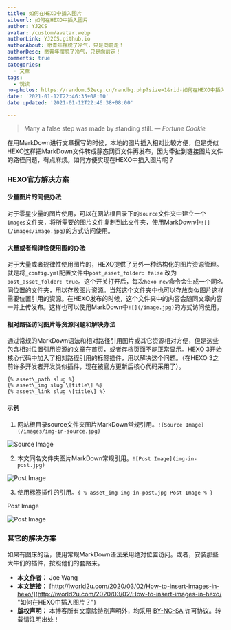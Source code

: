 ```yaml
---
title: 如何在HEXO中插入图片
siteurl: 如何在HEXO中插入图片
author: YJ2CS
avatar: /custom/avatar.webp
authorLink: YJ2CS.github.io
authorAbout: 愿青年摆脱了冷气，只是向前走！
authorDesc: 愿青年摆脱了冷气，只是向前走！
comments: true
categories:
  - 文章
tags:
  - 悦读
no-photos: https://random.52ecy.cn/randbg.php?size=1&rid-如何在HEXO中插入图片
date: '2021-01-12T22:46:35+08:00'
date updated: '2021-01-12T22:46:38+08:00'

---
```


> Many a false step was made by standing still.
> — <cite>Fortune Cookie</cite>

在用MarkDown进行文章撰写的时候，本地的图片插入相对比较方便，但是类似HEXO这样把MarkDown文件转成静态网页文件再发布，因为牵扯到链接图片文件的路径问题，有点麻烦。如何方便实现在HEXO中插入图片呢？

### HEXO官方解决方案

#### 少量图片的简便办法

对于零星少量的图片使用，可以在网站根目录下的`source`文件夹中建立一个`images`文件夹，将所需要的图片文件复制到此文件夹，使用MarkDown中`![](/images/image.jpg)`的方式访问使用。

#### 大量或者规律性使用图的办法

对于大量或者规律性使用图片的，HEXO提供了另外一种结构化的图片资源管理。就是将`_config.yml`配置文件中`post_asset_folder: false` 改为 `post_asset_folder: true`。这个开关打开后，每次`hexo new`命令会生成一个同名同位置的文件夹，用以存放图片资源。当然这个文件夹中也可以存放类似图片这样需要位置引用的资源。在HEXO发布的时候，这个文件夹中的内容会随同文章内容一并上传发布。这样也可以使用MarkDown中`![](/image.jpg)`的方式访问使用。

#### 相对路径访问图片等资源问题和解决办法

通过常规的MarkDown语法和相对路径引用图片或其它资源相对方便，但是这些包含相对位置引用资源的文章在首页，或者存档页面不能正常显示。HEXO 3开始核心代码中加入了相对路径引用的标签插件，用以解决这个问题。（在HEXO 3之前许多开发者开发类似插件，现在被官方更新后核心代码采用了）。

```text
{% asset\_path slug %}  
{% asset\_img slug \[title\] %}  
{% asset\_link slug \[title\] %}  
```

#### 示例

1. 网站根目录source文件夹图片MarkDown常规引用。`![Source Image](/images/img-in-source.jpg)`

![Source Image](https://iworld2u.com/images/img-in-source.jpg)

2. 本文同名文件夹图片MarkDown常规引用。`![Post Image](img-in-post.jpg)`

![Post Image](https://iworld2u.com/2020/03/02/How-to-insert-images-in-hexo/img-in-post.jpg)

3. 使用标签插件的引用。`{ % asset_img img-in-post.jpg Post Image % }`

Post Image

![](https://iworld2u.com/2020/03/02/How-to-insert-images-in-hexo/img-in-post.jpg "Post Image")

### 其它的解决方案

如果有图床的话，使用常规MarkDown语法采用绝对位置访问。或者，安装那些大牛们的插件，按照他们的套路来。

- **本文作者：** Joe Wang
- **本文链接：** [http://iworld2u.com/2020/03/02/How-to-insert-images-in-hexo/](http://iworld2u.com/2020/03/02/How-to-insert-images-in-hexo/ "如何在HEXO中插入图片？")
- **版权声明：** 本博客所有文章除特别声明外，均采用 [BY-NC-SA](https://creativecommons.org/licenses/by-nc-sa/4.0/zh-CN) 许可协议。转载请注明出处！
